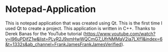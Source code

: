 # Notepad-Application
This is notepad application that was created using Qt. This is the first time I used Qt to create a project. This application is written in C++. Thanks to Derek Banas for the YouTube tutorial (https://www.youtube.com/watch?v=I96uPDifZ1w&list=PLyR2J9xmHwWQCmG7_UfrNMMaV2ia7LXf1&index=6&t=1332s&ab_channel=FrankJamesFrankJamesVerified).
